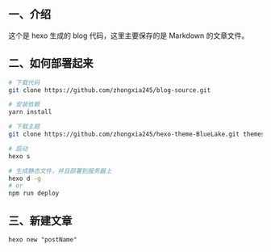 ## 一、介绍
这个是 hexo 生成的 blog 代码，这里主要保存的是 Markdown 的文章文件。

## 二、如何部署起来
```bash
# 下载代码
git clone https://github.com/zhongxia245/blog-source.git

# 安装依赖
yarn install 

# 下载主题
git clone https://github.com/zhongxia245/hexo-theme-BlueLake.git themes/BlueLake

# 启动
hexo s

# 生成静态文件，并且部署到服务器上
hexo d -g  
# or 
npm run deploy

```

## 三、新建文章
```
hexo new "postName"
```

